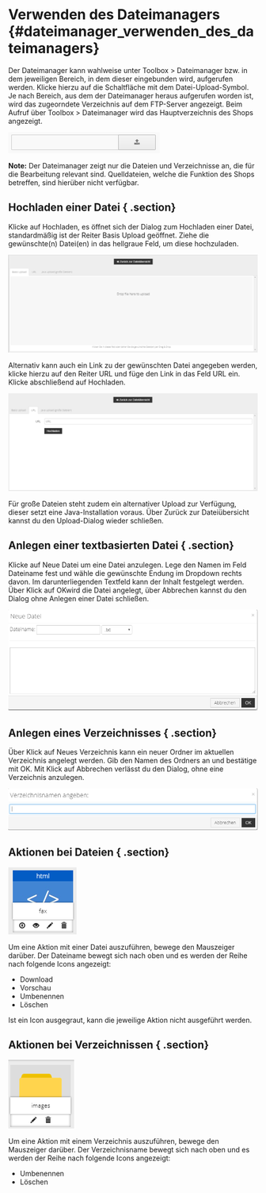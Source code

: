 # Verwenden des Dateimanagers {#dateimanager_verwenden_des_dateimanagers}

Der Dateimanager kann wahlweise unter Toolbox \> Dateimanager bzw. in dem jeweiligen Bereich, in dem dieser eingebunden wird, aufgerufen werden. Klicke hierzu auf die Schaltfläche mit dem Datei-Upload-Symbol. Je nach Bereich, aus dem der Dateimanager heraus aufgerufen worden ist, wird das zugeorndete Verzeichnis auf dem FTP-Server angezeigt. Beim Aufruf über Toolbox \> Dateimanager wird das Hauptverzeichnis des Shops angezeigt.

![](Bilder/Abb161_DateimanagerAufrufen.PNG "Datei-Upload-Sybol ruft den Dateimanager auf")

**Note:** Der Dateimanager zeigt nur die Dateien und Verzeichnisse an, die für die Bearbeitung relevant sind. Quelldateien, welche die Funktion des Shops betreffen, sind hierüber nicht verfügbar.

## Hochladen einer Datei { .section}

Klicke auf Hochladen, es öffnet sich der Dialog zum Hochladen einer Datei, standardmäßig ist der Reiter Basis Upload geöffnet. Ziehe die gewünschte\(n\) Datei\(en\) in das hellgraue Feld, um diese hochzuladen.

![](Bilder/Abb170_DateimanagerHochladen.PNG "Datei über Basis Upload hochladen")

Alternativ kann auch ein Link zu der gewünschten Datei angegeben werden, klicke hierzu auf den Reiter URL und füge den Link in das Feld URL ein. Klicke abschließend auf Hochladen.

![](Bilder/Abb171_DateimanagerHochladenURL.PNG "Datei über URL hochladen")

Für große Dateien steht zudem ein alternativer Upload zur Verfügung, dieser setzt eine Java-Installation voraus. Über Zurück zur Dateiübersicht kannst du den Upload-Dialog wieder schließen.

## Anlegen einer textbasierten Datei { .section}

Klicke auf Neue Datei um eine Datei anzulegen. Lege den Namen im Feld Dateiname fest und wähle die gewünschte Endung im Dropdown rechts davon. Im darunterliegenden Textfeld kann der Inhalt festgelegt werden. Über Klick auf OKwird die Datei angelegt, über Abbrechen kannst du den Dialog ohne Anlegen einer Datei schließen.

![](Bilder/Abb172_DateimanagerNeueDatei.PNG "Dialog Neue Datei")

## Anlegen eines Verzeichnisses { .section}

Über Klick auf Neues Verzeichnis kann ein neuer Ordner im aktuellen Verzeichnis angelegt werden. Gib den Namen des Ordners an und bestätige mit OK. Mit Klick auf Abbrechen verlässt du den Dialog, ohne eine Verzeichnis anzulegen.

![](Bilder/Abb173_DateimanagerNeuesVerzeichnis.PNG "Dialog Neues Verzeichnis")

## Aktionen bei Dateien { .section}

![](Bilder/Abb168_DateimanagerDateiIcons.PNG "Aktionen für eine Datei")

Um eine Aktion mit einer Datei auszuführen, bewege den Mauszeiger darüber. Der Dateiname bewegt sich nach oben und es werden der Reihe nach folgende Icons angezeigt:

-   Download
-   Vorschau
-   Umbenennen
-   Löschen

Ist ein Icon ausgegraut, kann die jeweilige Aktion nicht ausgeführt werden.

## Aktionen bei Verzeichnissen { .section}

![](Bilder/Abb169_DateimanagerOrdnerIcons.PNG "Aktionen für ein Verzeichnis")

Um eine Aktion mit einem Verzeichnis auszuführen, bewege den Mauszeiger darüber. Der Verzeichnisname bewegt sich nach oben und es werden der Reihe nach folgende Icons angezeigt:

-   Umbenennen
-   Löschen



